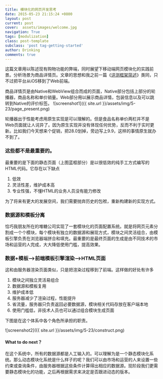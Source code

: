 ```yaml
---
title: 模块化的网页开发思考
date: 2015-05-23 21:15:24 +0800
layout: post
current: post
cover:  assets/images/welcome.jpg
navigation: True
tags: [modulization]
class: post-template
subclass: 'post tag-getting-started'
author: Drinking
comments: true
---
```



这篇文章用以陈述现有购物功能的弊端，同时展望下移动端网页模块化的实践前景。分析场景为商品详情页。文章的思想和我之前一篇《[评测框架简述](http://drinking.github.io/blog/2015/03/08/introduction-of-lcevaframewrok/)》类同，只不过把平台从iOS移到了Web前端。

商品详情页是由Native和WebView组合而成的页面，Native部分包括上部分的轮播器，商品名称和单价销量。Web部分用以展示商品详情，包装信息以及可以跳转到Native的评价标签。
![screenshot1]({{ site.url }}/assets/img/5-23/page_present.png)

轮播器出于性能考虑用原生实现是可以理解的。但是食品名称单价两栏并不是Web页面就让人诧异了。因为原生实现并没有体现任何优势，反而不利于实时更新。比如我们今天想来个促销，把28.0划掉，旁边写上9.9，这样的事情原生就办不到了。

### 这些都不是最重要的。

最重要的是下面的静态页面（上图蓝框部分）是以很低效的纯手工方式编写的HTML代码。它存在以下缺点

1. 低效
2. 灵活性差，维护成本高
3. 专业性强，不懂HTML的业务人员没有能力修改

为了将来有更大的发展空间，我们需要抛弃历史的包袱，重新构建新的实现方式。

### 数据源和模板分离

恰巧我朋友所在的堆糖公司实现了一套模块化的页面配置系统。就是将网页元素分割成一个个模块，每个模块有独立的数据源和展现方式，模块之间灵活组合，由模板引擎负责在浏览器端拼合和填充。最重要的是最终页面的生成是由不同技术的市场和运营的人完成，大大降低使用门槛，提高效果。

### 数据+模板—>前端模板引擎渲染—>HTML页面

这和由服务器渲染页面类似，只是把渲染过程移到了前端。这样做的好处有许多

1. 模块之间独立灵活易组合
2. 数据源和模板复用
3. 维护成本低
5. 服务器减少了渲染过程，性能提升
6. 省流量，服务器只负责返回必要数据源，模块相关代码存放在客户端本地
7. 使用门槛低，非技术人员也可以通过组合模块生成页面

下图是在这个体系中各个角色所承担的职责。

![screenshot2]({{ site.url }}/assets/img/5-23/construct.png)

#### What to do next？
在这个系统中，所有的数据源都是人工输入的。可以理解为是一个静态模块化系统。那么动态模块化系统是什么样子的呢？我们可以由市场和运营的人来设置一些约束或查询条件，由服务器根据这些条件计算得出相应的数据源。现阶段我们更需要静态模块化的功能，之后再根据需求来决定是否跟进动态的版本。
